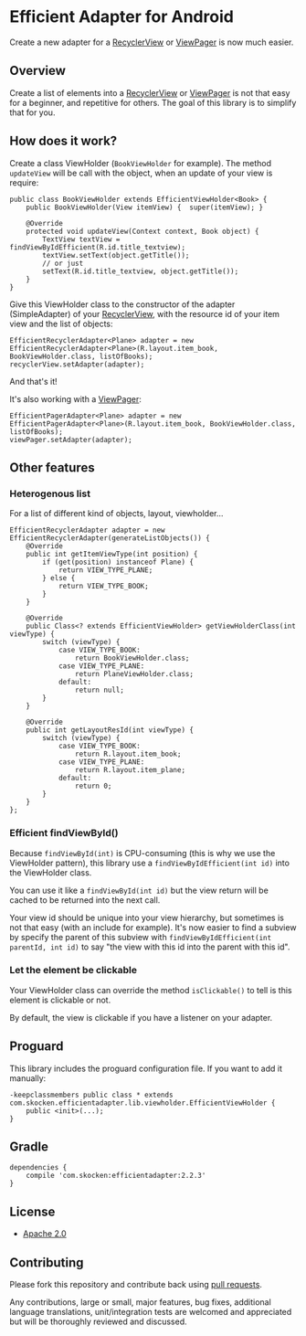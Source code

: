 # Efficient Adapter for Android

Create a new adapter for a [RecyclerView](https://developer.android.com/reference/android/support/v7/widget/RecyclerView.html) or [ViewPager](https://developer.android.com/reference/android/support/v4/view/ViewPager.html) is now much easier.

## Overview

Create a list of elements into a [RecyclerView](https://developer.android.com/reference/android/support/v7/widget/RecyclerView.html) or [ViewPager](https://developer.android.com/reference/android/support/v4/view/ViewPager.html) is not that easy for a beginner, and repetitive for others. The goal of this library is to simplify that for you.

## How does it work?

Create a class ViewHolder (`BookViewHolder` for example). The method `updateView` will be call with the object, when an update of your view is require:

    public class BookViewHolder extends EfficientViewHolder<Book> {
        public BookViewHolder(View itemView) {  super(itemView); }

        @Override
        protected void updateView(Context context, Book object) {
            TextView textView = findViewByIdEfficient(R.id.title_textview);
            textView.setText(object.getTitle());
			// or just
			setText(R.id.title_textview, object.getTitle());
        }
    }

Give this ViewHolder class to the constructor of the adapter (SimpleAdapter) of your [RecyclerView](https://developer.android.com/reference/android/support/v7/widget/RecyclerView.html), with the resource id of your item view and the list of objects:

    EfficientRecyclerAdapter<Plane> adapter = new EfficientRecyclerAdapter<Plane>(R.layout.item_book, BookViewHolder.class, listOfBooks);
    recyclerView.setAdapter(adapter);

And that's it!

It's also working with a [ViewPager](https://developer.android.com/reference/android/support/v4/view/ViewPager.html):

    EfficientPagerAdapter<Plane> adapter = new EfficientPagerAdapter<Plane>(R.layout.item_book, BookViewHolder.class, listOfBooks);
    viewPager.setAdapter(adapter);

## Other features

### Heterogenous list
For a list of different kind of objects, layout, viewholder…

    EfficientRecyclerAdapter adapter = new EfficientRecyclerAdapter(generateListObjects()) {
        @Override
        public int getItemViewType(int position) {
            if (get(position) instanceof Plane) {
                return VIEW_TYPE_PLANE;
            } else {
                return VIEW_TYPE_BOOK;
            }
        }

        @Override
        public Class<? extends EfficientViewHolder> getViewHolderClass(int viewType) {
            switch (viewType) {
                case VIEW_TYPE_BOOK:
                    return BookViewHolder.class;
                case VIEW_TYPE_PLANE:
                    return PlaneViewHolder.class;
                default:
                    return null;
            }
        }

        @Override
        public int getLayoutResId(int viewType) {
            switch (viewType) {
                case VIEW_TYPE_BOOK:
                    return R.layout.item_book;
                case VIEW_TYPE_PLANE:
                    return R.layout.item_plane;
                default:
                    return 0;
            }
        }
    };

### Efficient findViewById()

Because `findViewById(int)` is CPU-consuming (this is why we use the ViewHolder pattern), this library use a `findViewByIdEfficient(int id)` into the ViewHolder class.

You can use it like a `findViewById(int id)` but the view return will be cached to be returned into the next call.

Your view id should be unique into your view hierarchy, but sometimes is not that easy (with an include for example). It's now easier to find a subview by specify the parent of this subview with `findViewByIdEfficient(int parentId, int id)` to say "the view with this id into the parent with this id".


### Let the element be clickable

Your ViewHolder class can override the method `isClickable()` to tell is this element is clickable or not.

By default, the view is clickable if you have a listener on your adapter.

## Proguard

This library includes the proguard configuration file.
If you want to add it manually:

    -keepclassmembers public class * extends com.skocken.efficientadapter.lib.viewholder.EfficientViewHolder {
        public <init>(...);
    }

## Gradle

    dependencies {
        compile 'com.skocken:efficientadapter:2.2.3'
    }


## License

* [Apache 2.0](http://www.apache.org/licenses/LICENSE-2.0.html)

## Contributing

Please fork this repository and contribute back using
[pull requests](https://github.com/StanKocken/EfficientAdapter/pulls).

Any contributions, large or small, major features, bug fixes, additional
language translations, unit/integration tests are welcomed and appreciated
but will be thoroughly reviewed and discussed.
